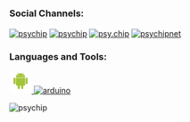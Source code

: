 <h3 align="left">Social Channels:</h3>
<p align="left">
<a href="https://twitter.com/psychip" target="blank"><img align="center" src="https://raw.githubusercontent.com/rahuldkjain/github-profile-readme-generator/master/src/images/icons/Social/twitter.svg" alt="psychip" height="30" width="40" /></a>
<a href="https://linkedin.com/in/psychip" target="blank"><img align="center" src="https://raw.githubusercontent.com/rahuldkjain/github-profile-readme-generator/master/src/images/icons/Social/linked-in-alt.svg" alt="psychip" height="30" width="40" /></a>
<a href="https://instagram.com/psy.chip" target="blank"><img align="center" src="https://raw.githubusercontent.com/rahuldkjain/github-profile-readme-generator/master/src/images/icons/Social/instagram.svg" alt="psy.chip" height="30" width="40" /></a>
<a href="https://www.youtube.com/c/psychipnet" target="blank"><img align="center" src="https://raw.githubusercontent.com/rahuldkjain/github-profile-readme-generator/master/src/images/icons/Social/youtube.svg" alt="psychipnet" height="30" width="40" /></a>
</p>

<h3 align="left">Languages and Tools:</h3>
<p align="left">
  <a href="https://developer.android.com" target="_blank" rel="noreferrer"> <img src="https://raw.githubusercontent.com/devicons/devicon/master/icons/android/android-original-wordmark.svg" alt="android" width="40" height="40"/> </a>
  <a href="https://www.arduino.cc/" target="_blank" rel="noreferrer"> <img src="https://cdn.worldvectorlogo.com/logos/arduino-1.svg" alt="arduino" width="40" height="40"/> </a>
</p>

<p align="left"> <img src="https://komarev.com/ghpvc/?username=psychip&label=Profile%20views&color=0e75b6&style=flat" alt="psychip" /> </p>
